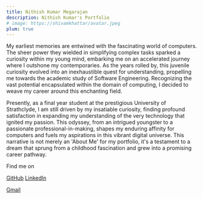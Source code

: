 ```yaml
---
title: Nithish Kumar Megarajan
description: Nithish Kumar's Portfolio
# image: https://shivamkhattar/avatar.jpeg
plum: true
---
```


My earliest memories are entwined with the fascinating world of computers. The sheer power they wielded in simplifying complex tasks sparked a curiosity within my young mind, embarking me on an accelerated journey where I outshone my contemporaries. As the years rolled by, this juvenile curiosity evolved into an inexhaustible quest for understanding, propelling me towards the academic study of Software Engineering. Recognizing the vast potential encapsulated within the domain of computing, I decided to weave my career around this enchanting field.

Presently, as a final year student at the prestigious University of Strathclyde, I am still driven by my insatiable curiosity, finding profound satisfaction in expanding my understanding of the very technology that ignited my passion. This odyssey, from an intrigued youngster to a passionate professional-in-making, shapes my enduring affinity for computers and fuels my aspirations in this vibrant digital universe. This narrative is not merely an 'About Me' for my portfolio, it's a testament to a dream that sprung from a childhood fascination and grew into a promising career pathway.

Find me on

<p flex="~ gap-3 wrap" class="mt--2!">
  <a href="https://github.com/NithishK5" target="_blank"><span op75 i-simple-icons-github /> GitHub</a>
  <a href="https://www.linkedin.com/in/nithish-kumar-megarajan-2a17b31b4/" target="_blank"><span op75 i-simple-icons-linkedin/> LinkedIn</a>
  <a href="mailto:nithishkmegaraj05@gmail.com" class="mail-send">
          <div span op75 i-simple-icons-gmail /> Gmail
        </a>
</p>
